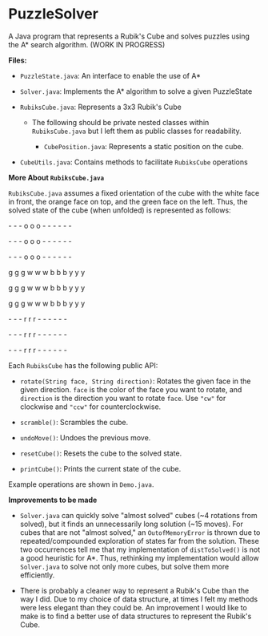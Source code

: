 # PuzzleSolver
A Java program that represents a Rubik's Cube and solves puzzles using the A* search algorithm. (WORK IN PROGRESS)

**Files:**

- ```PuzzleState.java```: An interface to enable the use of A*

- ```Solver.java```: Implements the A* algorithm to solve a given PuzzleState

- ```RubiksCube.java```: Represents a 3x3 Rubik's Cube

  - The following should be private nested classes within ```RubiksCube.java``` but I left them as public classes for readability.
  
    - ```CubePosition.java```: Represents a static position on the cube.
    
- ```CubeUtils.java```: Contains methods to facilitate ```RubiksCube``` operations

**More About ```RubiksCube.java```**

```RubiksCube.java``` assumes a fixed orientation of the cube with the white face in front, the orange face on top, and the green face on the left.
Thus, the solved state of the cube (when unfolded) is represented as follows:

\- - - o o o - - - - - -

\- - - o o o - - - - - -

\- - - o o o - - - - - -

g g g w w w b b b y y y

g g g w w w b b b y y y

g g g w w w b b b y y y

\- - - r r r - - - - - -

\- - - r r r - - - - - -

\- - - r r r - - - - - - 

Each ```RubiksCube``` has the following public API:

- ```rotate(String face, String direction)```: Rotates the given face in the given direction. ```face``` is the color of the face you want to rotate, and ```direction``` is the direction you want to rotate ```face```. Use ```"cw"``` for clockwise and ```"ccw"``` for counterclockwise.

- ```scramble()```: Scrambles the cube.

- ```undoMove()```: Undoes the previous move.

- ```resetCube()```: Resets the cube to the solved state.

- ```printCube()```: Prints the current state of the cube.

Example operations are shown in ```Demo.java```.

**Improvements to be made**

- ```Solver.java``` can quickly solve "almost solved" cubes (~4 rotations from solved), but it finds an unnecessarily long solution (~15 moves). For cubes that are not "almost solved," an ```OutofMemoryError``` is thrown due to repeated/compounded exploration of states far from the solution. These two occurrences tell me that my implementation of ```distToSolved()``` is not a good heuristic for A*. Thus, rethinking my implementation would allow ```Solver.java``` to solve not only more cubes, but solve them more efficiently.

- There is probably a cleaner way to represent a Rubik's Cube than the way I did. Due to my choice of data structure, at times I felt my methods were less elegant than they could be. An improvement I would like to make is to find a better use of data structures to represent the Rubik's Cube.
